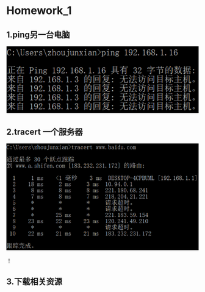 # Homework_1

## 1.ping另一台电脑

![Image text](https://raw.githubusercontent.com/zhoujunxian/Network-and-distributed-computing/master/1.png)

## 2.tracert 一个服务器

![Image text](https://raw.githubusercontent.com/zhoujunxian/Network-and-distributed-computing/master/2.png)

！[](https://raw.githubusercontent.com/zhoujunxian/Network-and-distributed-computing/master/2.png)
## 3.下载相关资源
